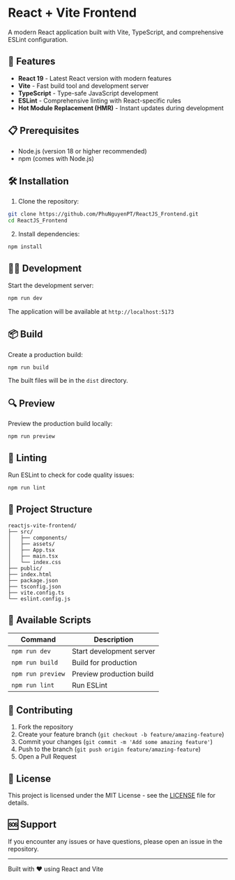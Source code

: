# React + Vite Frontend

A modern React application built with Vite, TypeScript, and comprehensive ESLint configuration.

## 🚀 Features

- **React 19** - Latest React version with modern features
- **Vite** - Fast build tool and development server
- **TypeScript** - Type-safe JavaScript development
- **ESLint** - Comprehensive linting with React-specific rules
- **Hot Module Replacement (HMR)** - Instant updates during development

## 📋 Prerequisites

- Node.js (version 18 or higher recommended)
- npm (comes with Node.js)

## 🛠️ Installation

1. Clone the repository:
```bash
git clone https://github.com/PhuNguyenPT/ReactJS_Frontend.git
cd ReactJS_Frontend
```

2. Install dependencies:
```bash
npm install
```

## 🏃‍♂️ Development

Start the development server:
```bash
npm run dev
```

The application will be available at `http://localhost:5173`

## 📦 Build

Create a production build:
```bash
npm run build
```

The built files will be in the `dist` directory.

## 🔍 Preview

Preview the production build locally:
```bash
npm run preview
```

## 🧹 Linting

Run ESLint to check for code quality issues:
```bash
npm run lint
```

## 📁 Project Structure

```
reactjs-vite-frontend/
├── src/
│   ├── components/
│   ├── assets/
│   ├── App.tsx
│   ├── main.tsx
│   └── index.css
├── public/
├── index.html
├── package.json
├── tsconfig.json
├── vite.config.ts
└── eslint.config.js
```

## 🔄 Available Scripts

| Command | Description |
|---------|-------------|
| `npm run dev` | Start development server |
| `npm run build` | Build for production |
| `npm run preview` | Preview production build |
| `npm run lint` | Run ESLint |


## 🤝 Contributing

1. Fork the repository
2. Create your feature branch (`git checkout -b feature/amazing-feature`)
3. Commit your changes (`git commit -m 'Add some amazing feature'`)
4. Push to the branch (`git push origin feature/amazing-feature`)
5. Open a Pull Request

## 📄 License

This project is licensed under the MIT License - see the [LICENSE](LICENSE) file for details.

## 🆘 Support

If you encounter any issues or have questions, please open an issue in the repository.

---

Built with ❤️ using React and Vite